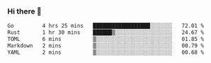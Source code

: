 ### Hi there 👋

<!--
**yeya24/yeya24** is a ✨ _special_ ✨ repository because its `README.md` (this file) appears on your GitHub profile.

Here are some ideas to get you started:

- 🔭 I’m currently working on ...
- 🌱 I’m currently learning ...
- 👯 I’m looking to collaborate on ...
- 🤔 I’m looking for help with ...
- 💬 Ask me about ...
- 📫 How to reach me: ...
- 😄 Pronouns: ...
- ⚡ Fun fact: ...
-->

<!--START_SECTION:waka-->

```txt
Go         4 hrs 25 mins   ██████████████████░░░░░░░   72.01 %
Rust       1 hr 30 mins    ██████▒░░░░░░░░░░░░░░░░░░   24.67 %
TOML       6 mins          ▒░░░░░░░░░░░░░░░░░░░░░░░░   01.85 %
Markdown   2 mins          ▒░░░░░░░░░░░░░░░░░░░░░░░░   00.79 %
YAML       2 mins          ▒░░░░░░░░░░░░░░░░░░░░░░░░   00.68 %
```

<!--END_SECTION:waka-->
